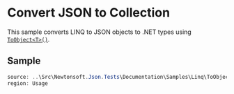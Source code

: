 ﻿# Convert JSON to Collection

This sample converts LINQ to JSON objects to .NET types using [`ToObject<T>()`](M:Newtonsoft.Json.Linq.JToken.ToObject).


## Sample

```csharp Usage
source: ..\Src\Newtonsoft.Json.Tests\Documentation\Samples\Linq\ToObjectComplex.cs
region: Usage
```
